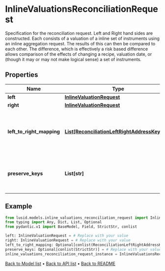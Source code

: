 # InlineValuationsReconciliationRequest

Specification for the reconciliation request. Left and Right hand sides are constructed. Each consists of a valuation of a inline set of instruments  using an inline aggregation request. The results of this can then be compared to each other. The difference, which is effectively a risk based  difference allows comparison of the effects of changing a recipe, valuation date, or (though it may or may not make logical sense) a set of instruments.
## Properties
Name | Type | Description | Notes
------------ | ------------- | ------------- | -------------
**left** | [**InlineValuationRequest**](InlineValuationRequest.md) |  | 
**right** | [**InlineValuationRequest**](InlineValuationRequest.md) |  | 
**left_to_right_mapping** | [**List[ReconciliationLeftRightAddressKeyPair]**](ReconciliationLeftRightAddressKeyPair.md) | The mapping from property keys requested by left aggregation to property keys on right hand side | [optional] 
**preserve_keys** | **List[str]** | List of keys to preserve (from rhs) in the diff. Used in conjunction with filtering/grouping | [optional] 
## Example

```python
from lusid.models.inline_valuations_reconciliation_request import InlineValuationsReconciliationRequest
from typing import Any, Dict, List, Optional
from pydantic.v1 import BaseModel, Field, StrictStr, conlist

left: InlineValuationRequest = # Replace with your value
right: InlineValuationRequest = # Replace with your value
left_to_right_mapping: Optional[conlist(ReconciliationLeftRightAddressKeyPair)] = # Replace with your value
preserve_keys: Optional[conlist(StrictStr)] = # Replace with your value
inline_valuations_reconciliation_request_instance = InlineValuationsReconciliationRequest(left=left, right=right, left_to_right_mapping=left_to_right_mapping, preserve_keys=preserve_keys)

```

[Back to Model list](../README.md#documentation-for-models) &#8226; [Back to API list](../README.md#documentation-for-api-endpoints) &#8226; [Back to README](../README.md)


